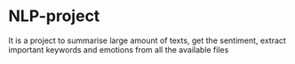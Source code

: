 # NLP-project
It is a project to summarise large amount of texts, get the sentiment, extract important keywords and emotions from all the available files
